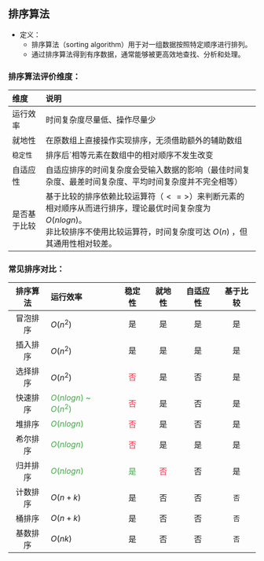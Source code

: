## 排序算法
* 定义：
    * 排序算法（sorting algorithm）用于对一组数据按照特定顺序进行排列。
    * 通过排序算法得到有序数据，通常能够被更高效地查找、分析和处理。

### 排序算法评价维度：
| 维度         | 说明 |
| :--         | :-- |
| 运行效率     | 时间复杂度尽量低、操作尽量少 |
| 就地性       | 在原数组上直接操作实现排序，无须借助额外的辅助数组 |
| `稳定性`     | 排序后`相等元素在数组中的相对顺序不发生改变|
| 自适应性     | 自适应排序的时间复杂度会受输入数据的影响（最佳时间复杂度、最差时间复杂度、平均时间复杂度并不完全相等） |
| 是否基于比较  | 基于比较的排序依赖比较运算符（$<=>$）来判断元素的相对顺序从而进行排序，理论最优时间复杂度为 $O(nlogn)$。<br> 非比较排序不使用比较运算符，时间复杂度可达 $O(n)$ ，但其通用性相对较差。 |



### 常见排序对比：
| 排序算法 | 运行效率 | 稳定性 | 就地性 | 自适应性 | 基于比较 |
| :--: | :-- | :--:  | :--:  | :--:  | :--:  |
| 冒泡排序 | $O(n^2)$ | 是 | 是 | 是 | 是 |
| 插入排序 | $O(n^2)$ | 是 | 是 | 是 | 是 |
| 选择排序 | $O(n^2)$ | <span style="color: rgb(255, 41, 65);">否</span>|是|否|是|
| 快速排序 | <span style="color: rgb(61, 167, 66);">$O(nlogn)$  ~  $O(n^2)$</span> | <span style="color: rgb(255, 41, 65);">否</span> | 是 | 否 | 是 |
| 堆排序   | <span style="color: rgb(61, 167, 66);">$O(nlogn)$</span> |<span style="color: rgb(255, 41, 65);">否</span>|是|否|是|
| 希尔排序 | <span style="color: rgb(61, 167, 66);">$O(nlogn)$</span> |<span style="color: rgb(255, 41, 65);">否</span>|是|是|是|
| 归并排序 | <span style="color: rgb(61, 167, 66);">$O(nlogn)$</span> | <span style="color: rgb(61, 167, 66);">是</span> | <span style="color: rgb(255, 41, 65);">否</span> | 否 | 是 |
| 计数排序 | $O(n + k)$ | 是 | 否 | 否 | `否` |
| 桶排序   | $O(n + k)$ | 是 | 否 | 否 | `否` |
| 基数排序 | $O(nk)$    | 是 | 否 | 否 | `否` |
